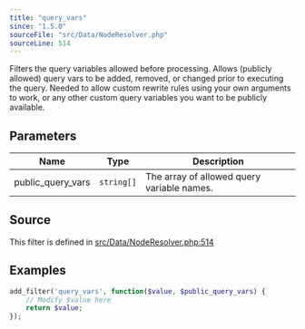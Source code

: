 ```yaml
---
title: "query_vars"
since: "1.5.0"
sourceFile: "src/Data/NodeResolver.php"
sourceLine: 514
---
```



Filters the query variables allowed before processing.
Allows (publicly allowed) query vars to be added, removed, or changed prior
to executing the query. Needed to allow custom rewrite rules using your own arguments
to work, or any other custom query variables you want to be publicly available.

## Parameters

| Name | Type | Description |
|------|------|-------------|
| public_query_vars | `string[]` | The array of allowed query variable names. |




## Source

This filter is defined in [src/Data/NodeResolver.php:514](https://github.com/wp-graphql/wp-graphql/blob/develop/src/Data/NodeResolver.php#L514)


## Examples

```php
add_filter('query_vars', function($value, $public_query_vars) {
    // Modify $value here
    return $value;
});
```